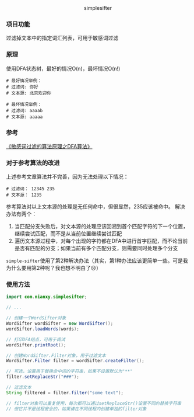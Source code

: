 <div style="text-align: center">simplesifter</div>

### 项目功能
过滤掉文本中的指定词汇列表，可用于敏感词过滤

### 原理
使用DFA状态树，最好的情况O(n)，最坏情况O(n!)
```properties
# 最好情况举例：
# 过滤词: 你好
# 文本源: 北京欢迎你

# 最坏情况举例：
# 过滤词: aaaab
# 文本源: aaaaa
```

### 参考
[《敏感词过滤的算法原理之DFA算法》](https://blog.csdn.net/cdj0311/article/details/79789480)

### 对于参考算法的改进
上述参考文章算法并不完善，因为无法处理以下情况：
```properties
# 过滤词： 12345 235
# 文本源： 1235
```
参考算法对以上文本源的处理是无任何命中，但很显然，235应该被命中。
解决办法有两个：
1. 当匹配分支失败后，对文本源的处理应该回溯到首个匹配字符的下一个位置，继续尝试匹配，而不是从当前位置继续尝试匹配
2. 遍历文本源过程中，对每个出现的字符都在DFA中进行首字匹配，而不论当前是否有匹配的分支；如果当前有多个匹配分支，则需要同时处理多个分支

`simple-sifter`使用了第2种解决办法（其实，第1种办法应该更简单一些。可是我为什么要用第2种呢？我也想不明白了:cry:）


### 使用方法
```java
import com.nianxy.simplesifter;

// ...

// 创建一个WordSifter对象
WordSifter wordSifter = new WordSifter();
wordSifter.loadWords(words);

// 打印DFA结点，可用于调试
wordSifter.printRoot();

// 创建WordSifter.Filter对象，用于过滤文本
WordSifter.Filter filter = wordSifter.createFilter();

// 可选，设置用于替换命中词的字符串，如果不设置默认为"**"
filter.setReplaceStr("###");

// 过滤文本
String filtered = filter.filter("some text");

// filter对象可以重复使用，每次都可以通过setReplaceStr()设置不同的替换字符串
// 但它并不是线程安全的，如果请在不同线程内创建单独的filter对象
```